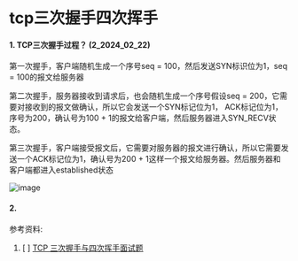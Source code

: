 # tcp三次握手四次挥手

#### 1. TCP三次握手过程？ (2_2024_02_22)

第一次握手，客户端随机生成一个序号seq = 100，然后发送SYN标识位为1，seq = 100的报文给服务器

第二次握手，服务器接收到请求后，也会随机生成一个序号假设seq = 200，它需要对接收到的报文做确认，所以它会发送一个SYN标记位为1，
ACK标记位为1，序号为200，确认号为100 + 1的报文给客户端，然后服务器进入SYN_RECV状态。

第三次握手，客户端接受报文后，它需要对服务器的报文进行确认，所以它需要发送一个ACK标记位为1，确认号为200 + 1这样一个报文给服务器。然后服务器和
客户端都进入established状态


![image](https://github.com/Luozujian/architect/assets/27532970/a502b127-0f72-4a73-a542-a07e3e76ed3f)

#### 2. 



参考资料:
1. [ ] [TCP 三次握手与四次挥手面试题](https://www.xiaolincoding.com/network/3_tcp/tcp_interview.html#tcp-%E4%B8%89%E6%AC%A1%E6%8F%A1%E6%89%8B%E8%BF%87%E7%A8%8B%E6%98%AF%E6%80%8E%E6%A0%B7%E7%9A%84)
